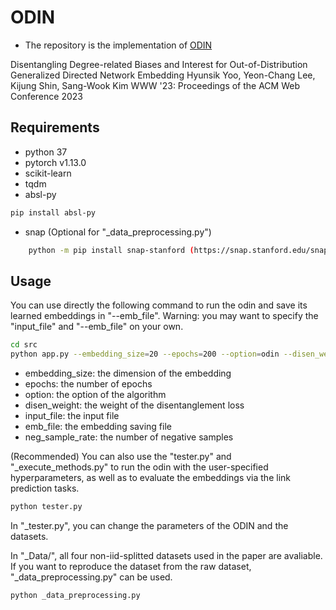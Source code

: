 # ODIN
- The repository is the implementation of [ODIN](https://dl.acm.org/doi/10.1145/3543507.3583271)

Disentangling Degree-related Biases and Interest for Out-of-Distribution Generalized Directed Network Embedding
Hyunsik Yoo, Yeon-Chang Lee, Kijung Shin, Sang-Wook Kim
WWW '23: Proceedings of the ACM Web Conference 2023

## Requirements
- python 37
- pytorch v1.13.0
- scikit-learn
- tqdm
- absl-py
```bash
pip install absl-py
```
- snap (Optional for "_data_preprocessing.py")
```bash
    python -m pip install snap-stanford (https://snap.stanford.edu/snappy/index.html)
```

## Usage

You can use directly the following command to run the odin and save its learned embeddings in "--emb_file".
Warning: you may want to specify the "input_file" and "--emb_file" on your own.
```bash
cd src
python app.py --embedding_size=20 --epochs=200 --option=odin --disen_weight=0.5 --input_file=../_Data/ciaodvd/noniid-in-barrier_1.0/u1/u1.edgelist --emb_file=../_Emb/ciaodvd/noniid-in-barrier_1.0/odin/u1_odin_200_4_odin_0.5_dim60.emb --neg_sample_rate=4
```
- embedding_size: the dimension of the embedding
- epochs: the number of epochs
- option: the option of the algorithm
- disen_weight: the weight of the disentanglement loss
- input_file: the input file
- emb_file: the embedding saving file
- neg_sample_rate: the number of negative samples

(Recommended) You can also use the "tester.py" and "_execute_methods.py" to run the odin with the user-specified hyperparameters, as well as to evaluate the embeddings via the link prediction tasks.
```bash
python tester.py
```
In "_tester.py", you can change the parameters of the ODIN and the datasets.


In "_Data/", all four non-iid-splitted datasets used in the paper are avaliable. If you want to reproduce the dataset from the raw dataset, "_data_preprocessing.py" can be used.
```bash
python _data_preprocessing.py
```
